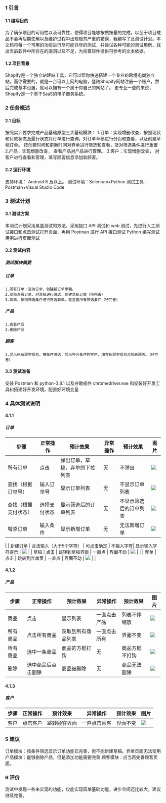 ### 1 引言

#### 1.1 编写目的

为了确保项目的可用性以及可靠性，使得项目能够按质按量的完成，以至于项目成品不会再后期使用以及维护过程中出现极其严重的错误，我编写了此测试计划。本文档将每一个可用的功能进行尽可能详尽的测试，并尝试各种可能的测试用例，找出当前软件中所存在的漏洞以及不足，为完善软件提供可参考的文本依据。

#### 1.2 项目背景

Shopify是一个独立站建站工具，它可以帮你快速搭建一个专业的跨境电商独立站，而你需要的，就是一台可以上网的电脑，登陆Shopify网站注册一个账户，然后完成基本设置，就可以拥有一个属于你自己的网站了。
更专业一些的来说，Shopify是一个基于SaaS的电子商务系统。



### 2 任务概述

#### 2.1 目标

按照实训要求完成产品基础原型三大基础模块：
1.订单：实现增删改查，按照现状和付款状态及履行状态对订单进行查询。对订单草稿进行分页和查看，以及创建草稿订单。 按创建时间和更新时间对弃单进行筛选和查看，及对筛选条件进行重置
2.产品：实现增删改查， 查看产品对产品进行管理。
3.客户：实现增删改查， 对客户进行查看和管理，填写顾客信息添加新顾客。



#### 2.2 运行环境

支持环境： Android 8 及以上。 测试环境：Selenium+Python 测试工具：Postman+Visual Studio Code

### 3 测试计划

#### 3.1 测试方案

本测试计划采用黑盒测试的方法，采用接口 API 测试和 web 测试，先进行人工测试接口和点击测试打开页面，再用 Postman 进行 API 接口测试 Python 编写测试用例进行页面测试

#### 3.2 测试内容

##### 测试模块概要

##### 订单

    1.所有订单：查询订单，创建新订单草稿。
    2.草稿查看订单，对草稿进行筛选，创建草稿订单（待完善）
    3.弃单，按照筛选条件进行筛选弃单，能重置所有筛选条件（待完善）

##### 产品

    1.查看产品
	2.删除产品

##### 顾客

    1.显示已有顾客信息，按条件筛选，显示符合条件的客户，填写新顾客信息添加新顾客。（待完善）

#### 3.3 测试准备

安装 Postman 和 python-3.8.1 以及谷歌插件 chromedriver.exe 和安装好开发工具和搭建好开发环境，配置好环境变量

### 4 具体测试说明

#### 4.1.1

##### 订单

| 步骤 | 正常操作 | 预计效果 | 异常操作 | 预计效果 | 图片 |
| --- | --- | --- | --- | --- | --- |
| 所有订单 | 点击 | 弹出订单，草稿，弃单的下拉列表 | 无| 不弹出 | ![](https://github.com/zyd0814/shopify-admin/blob/master/Testpictures/1.png) |
| 查找（根据订单号） | 输入订单号 | 显示订单列表 | 无 | 不显示订单列表 | ![](https://github.com/zyd0814/shopify-admin/blob/master/Testpictures/2.png) |
| 查找（根据支付状态） | 选择支付状态 | 显示筛选后的订单列表 | 无 | 不显示筛选后的订单列表 | ![](https://github.com/zyd0814/shopify-admin/blob/master/Testpictures/4.png) |
| 增添订单 | 输入条件 | 显示新增订单 | 无 | 无法新增订单 | ![](https://github.com/zyd0814/shopify-admin/blob/master/Testpictures/3.png) |
 |
| 新建订单 | 合法输入（大于5个字符） | 可点击确定 | 不输入字符| 显示输入字符提示 | ![](https://github.com/zyd0814/shopify-admin/blob/master/Testpictures/6.png) |
| 草稿 | 点击 | 跳转到草稿界面 | 一直点 | 界面不动 | ![](https://github.com/zyd0814/shopify-admin/blob/master/Testpictures/7.png) |
|
| 弃单 | 点击 | 跳转到弃单页 | 一直点 | 界面不动 | ![](https://github.com/zyd0814/shopify-admin/blob/master/Testpictures/8.png) |
 |

#### 4.1.2

##### 产品

| 步骤 | 正常操作     | 预计效果     | 异常操作     | 预计效果     | 图片               |
| ---- | ------------ | ------------ | ------------ | ------------ | ------------------ |
| 商品   | 点击     | 显示列表     | 一直点击产品 | 列表不停缩放 | ![](https://github.com/zyd0814/shopify-admin/blob/master/Testpictures/9.png) |
| 所有商品    | 点击所有商品 | 获取到所有商品列表 | 一直点击所有 | 界面不变     | ![](https://github.com/zyd0814/shopify-admin/blob/master/Testpictures/10.png) |
| 所有商品    | 选中一条商品 | 商品的方框打钩 | 无 | 商品方框不打钩     | ![](https://github.com/zyd0814/shopify-admin/blob/master/Testpictures/11.png) |
| 删除   | 选中商品后点击删除 | 商品被删除 | 无 | 商品无法删除     | ![](https://github.com/zyd0814/shopify-admin/blob/master/Testpictures/12.png) |

#### 4.1.3

##### 客户

| 步骤     | 正常操作 | 预计效果               | 异常操作     | 预计效果     | 图片               |
| -------- | -------- | ---------------------- | ------------ | ------------ | ------------------ |
| 客户        | 点击客户 | 跳转顾客界面           | 一直点击顾客 | 界面不变     | ![](https://github.com/zyd0814/shopify-admin/blob/master/Testpictures/13.png) |



### 5 建议

订单模块：按条件筛选显示订单功能已完善，但不能新建草稿。弃单页面无法使用
产品模块：能够删除产品。但是添加功能需要完善
顾客模块：应当再完善顾客页面。

### 6 评价

测试中发现一些未实现的功能，仅能实现简单基础功能，进步空间还比较大，建议继续完善。



